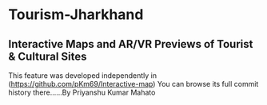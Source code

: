 # Tourism-Jharkhand
## Interactive Maps and AR/VR Previews of Tourist & Cultural Sites
  This feature was developed independently in (https://github.com/pKm69/Interactive-map)
  You can browse its full commit history there......By Priyanshu Kumar Mahato

